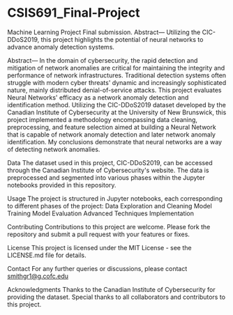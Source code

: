 # CSIS691_Final-Project
Machine Learning Project Final submission.  Abstract— Utilizing the CIC-DDoS2019, this project highlights the potential of neural networks to advance anomaly detection systems.


Abstract— In the domain of cybersecurity, the rapid detection and mitigation of network anomalies are critical for maintaining the integrity and performance of network infrastructures. Traditional detection systems often struggle with modern cyber threats' dynamic and increasingly sophisticated nature, mainly distributed denial-of-service attacks. This project evaluates Neural Networks' efficacy as a network anomaly detection and identification method. Utilizing the CIC-DDoS2019 dataset developed by the Canadian Institute of Cybersecurity at the University of New Brunswick, this project implemented a methodology encompassing data cleaning, preprocessing, and feature selection aimed at building a Neural Network that is capable of network anomaly detection and later network anomaly identification. My conclusions demonstrate that neural networks are a way of detecting network anomalies. 


Data
The dataset used in this project, CIC-DDoS2019, can be accessed through the Canadian Institute of Cybersecurity's website. The data is preprocessed and segmented into various phases within the Jupyter notebooks provided in this repository.

Usage
The project is structured in Jupyter notebooks, each corresponding to different phases of the project:
Data Exploration and Cleaning
Model Training
Model Evaluation
Advanced Techniques Implementation

Contributing
Contributions to this project are welcome. Please fork the repository and submit a pull request with your features or fixes.

License
This project is licensed under the MIT License - see the LICENSE.md file for details.

Contact
For any further queries or discussions, please contact smithgr1@g.cofc.edu

Acknowledgments
Thanks to the Canadian Institute of Cybersecurity for providing the dataset.
Special thanks to all collaborators and contributors to this project.
